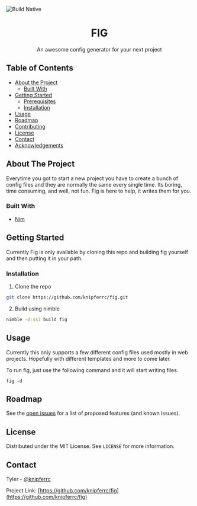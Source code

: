 ![Build Native](https://github.com/knipferrc/fig/workflows/Build%20Native/badge.svg)

<p align="center">
  <h1 align="center">FIG</h3>

  <p align="center">
    An awesome config generator for your next project
  </p>
</p>

<!-- TABLE OF CONTENTS -->

## Table of Contents

- [About the Project](#about-the-project)
  - [Built With](#built-with)
- [Getting Started](#getting-started)
  - [Prerequisites](#prerequisites)
  - [Installation](#installation)
- [Usage](#usage)
- [Roadmap](#roadmap)
- [Contributing](#contributing)
- [License](#license)
- [Contact](#contact)
- [Acknowledgements](#acknowledgements)

<!-- ABOUT THE PROJECT -->

## About The Project

Everytime you got to start a new project you have to create a bunch of config files and they are normally the same every single time. Its boring, time consuming, and well, not fun. Fig is here to help, it writes them for you.

### Built With

- [Nim](https://nim-lang.org/)

<!-- GETTING STARTED -->

## Getting Started

Currently Fig is only available by cloning this repo and building fig yourself and then putting it in your path.

### Installation

1. Clone the repo

```sh
git clone https://github.com/knipferrc/fig.git
```

2. Build using nimble

```sh
nimble -d:ssl build fig
```

<!-- USAGE EXAMPLES -->

## Usage

Currently this only supports a few different config files used mostly in web projects. Hopefully with different templates and more to come later.

To run fig, just use the following command and it will start writing files.

```
fig -d
```

<!-- ROADMAP -->

## Roadmap

See the [open issues](https://github.com/othneildrew/Best-README-Template/issues) for a list of proposed features (and known issues).

<!-- LICENSE -->

## License

Distributed under the MIT License. See `LICENSE` for more information.

<!-- CONTACT -->

## Contact

Tyler - [@knipferrc](https://twitter.com/knipferrc)

Project Link: [https://github.com/knipferrc/fig](https://github.com/knipferrc/fig)
